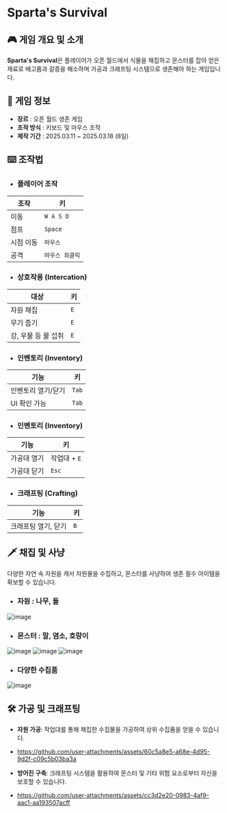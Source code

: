 # Sparta's Survival

## 🎮 게임 개요 및 소개
**Sparta's Survival**은 플레이어가 오픈 월드에서 식물을 채집하고 몬스터를 잡아 얻은 재료로 배고픔과 갈증을 해소하며 가공과 크래프팅 시스템으로 생존해야 하는 게임입니다.


## 📌 게임 정보
- **장르** :  오픈 월드 생존 게임
- **조작 방식** : 키보드 및 마우스 조작
- **제작 기간** : 2025.03.11 ~ 2025.03.18 (8일)
  
## ⌨️ 조작법
- ### 플레이어 조작
| 조작 | 키 |
|------|----|
| 이동 | `W A S D` |
| 점프 | `Space` |
| 시점 이동 | `마우스` |
| 공격 | `마우스 좌클릭` |
- ### 상호작용 (Intercation)
| 대상 | 키 |
|------|----|
| 자원 채집 | `E` |
| 무기 줍기 | `E` |
| 강, 우물 등 물 섭취 | `E` |

- ### 인벤토리 (Inventory)
| 기능 | 키 |
|------|----|
| 인벤토리 열기/닫기 | `Tab` |
| UI 확인 가능 | `Tab` |

- ### 인벤토리 (Inventory)
| 기능 | 키 |
|------|----|
| 가공대 열기 | 작업대 +  `E` |
| 가공대 닫기 | `Esc` |

- ### 크래프팅 (Crafting)
| 기능 | 키 |
|------|----|
| 크래프팅 열기, 닫기 | `B` |

## 🗡️ 채집 및 사냥
   다양한 자연 속 자원을 캐서 자원물을 수집하고, 몬스터를 사냥하여 생존 필수 아이템을 확보할 수 있습니다.
  
  - ### 자원 : 나무, 돌  
  ![image](https://github.com/user-attachments/assets/0c394daa-6550-4182-8c5d-842c05187d5f)  

  - ### 몬스터 : 말, 염소, 호랑이  
  ![image](https://github.com/user-attachments/assets/bc07e2df-0f64-4c70-801a-ba9b4f872693)
  ![image](https://github.com/user-attachments/assets/68358609-5615-4eb0-8724-da30ce1b19b1)
  ![image](https://github.com/user-attachments/assets/f446afbb-85b9-4803-9435-5eae41ded71f)  
  
  - ### 다양한 수집품   
![image](https://github.com/user-attachments/assets/c7443b5d-a5c4-4933-a0c1-b9b320ea0297)


## 🛠 가공 및 크래프팅

- **자원 가공**: 작업대를 통해 채집한 수집물을 가공하여 상위 수집품을 얻을 수 있습니다.
- https://github.com/user-attachments/assets/60c5a8e5-a68e-4d95-9d2f-c09c5b03ba3a
  
- **방어진 구축**: 크래프팅 시스템을 활용하여 몬스터 및 기타 위험 요소로부터 자신을 보호할 수 있습니다.
- https://github.com/user-attachments/assets/cc3d2e20-0983-4af9-aac1-aa193507acff
